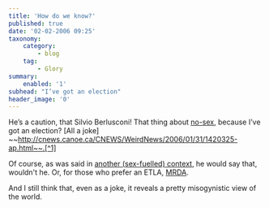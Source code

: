 ```yaml
---
title: 'How do we know?'
published: true
date: '02-02-2006 09:25'
taxonomy:
    category:
        - blog
    tag:
        - Glory
summary:
    enabled: '1'
subhead: "I’ve got an election"
header_image: '0'
---
```


He’s a caution, that Silvio Berlusconi! That thing about [no-sex](http://jeremycherfas.net/blog/dont-make-promises-you-cant-keep/), because I’ve got an election? [All a joke] ~~http://cnews.canoe.ca/CNEWS/WeirdNews/2006/01/31/1420325-ap.html~~.[^1]

Of course, as was said in [another (sex-fuelled) context](https://everything2.com/index.pl?node_id=1247452), he would say that, wouldn't he. Or, for those who prefer an ETLA, [MRDA](https://web.archive.org/web/20050920234042/http://blogs.guardian.co.uk/technology/archives/2005/06/20/linux_is_terrible_says_openbsd_man.html).

And I still think that, even as a joke, it reveals a pretty misogynistic view of the world.

[^1]: 2022-02-02: Gone, alas, and “excluded from the Wayback Machine”.
